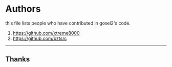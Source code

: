 # Authors
this file lists people who have contributed in goxel2's code.

1. https://github.com/xtreme8000
2. https://github.com/bztsrc

---

## Thanks
